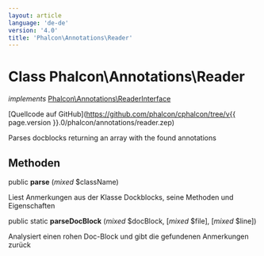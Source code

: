 ```yaml
---
layout: article
language: 'de-de'
version: '4.0'
title: 'Phalcon\Annotations\Reader'
---
```

# Class **Phalcon\Annotations\Reader**

*implements* [Phalcon\Annotations\ReaderInterface](Phalcon_Annotations_ReaderInterface)

[Quellcode auf GitHub](https://github.com/phalcon/cphalcon/tree/v{{ page.version }}.0/phalcon/annotations/reader.zep)

Parses docblocks returning an array with the found annotations

## Methoden

public **parse** (*mixed* $className)

Liest Anmerkungen aus der Klasse Dockblocks, seine Methoden und Eigenschaften

public static **parseDocBlock** (*mixed* $docBlock, [*mixed* $file], [*mixed* $line])

Analysiert einen rohen Doc-Block und gibt die gefundenen Anmerkungen zurück